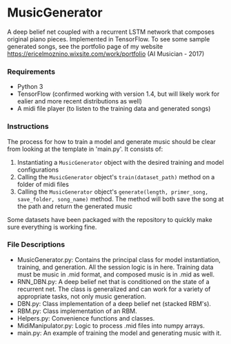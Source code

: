 # MusicGenerator #
A deep belief net coupled with a recurrent LSTM network that composes original piano pieces. Implemented in TensorFlow.
To see some sample generated songs, see the portfolio page of my website https://ericelmoznino.wixsite.com/work/portfolio (AI Musician - 2017)

### Requirements ###
- Python 3
- TensorFlow (confirmed working with version 1.4, but will likely work for ealier and more recent distributions as well)
- A midi file player (to listen to the training data and generated songs)

### Instructions ###
The process for how to train a model and generate music should be clear from looking at the template in 'main.py'. It consists of:
1. Instantiating a `MusicGenerator` object with the desired training and model configurations
2. Calling the `MusicGenerator` object's `train(dataset_path)` method on a folder of midi files
3. Calling the `MusicGenerator` object's `generate(length, primer_song, save_folder, song_name)` method. The method will both save the song at the path and return the generated music

Some datasets have been packaged with the repository to quickly make sure everything is working fine. 

### File Descriptions ###
- MusicGenerator.py:
Contains the principal class for model instantiation, training, and generation. All the session logic is in here. Training data must be music in .mid format, and composed music is in .mid as well.
- RNN_DBN.py:
A deep belief net that is conditioned on the state of a recurrent net. The class is generalized and can work for a variety of appropriate tasks, not only music generation.
- DBN.py:
Class implementation of a deep belief net (stacked RBM's).
- RBM.py:
Class implementation of an RBM.
- Helpers.py:
Convenience functions and classes.
- MidiManipulator.py:
Logic to process .mid files into numpy arrays.
- main.py:
An example of training the model and generating music with it.
